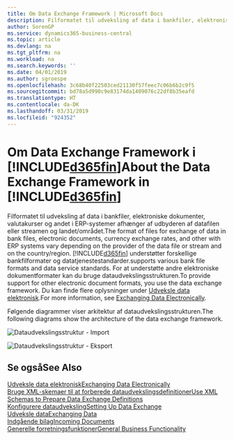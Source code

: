 ```yaml
---
title: Om Data Exchange Framework | Microsoft Docs
description: Filformatet til udveksling af data i bankfiler, elektroniske dokumenter, valutakurser og andet i ERP-systemer afhænger af udbyderen af datafilen eller streamen og landet/området.
author: SorenGP
ms.service: dynamics365-business-central
ms.topic: article
ms.devlang: na
ms.tgt_pltfrm: na
ms.workload: na
ms.search.keywords: ''
ms.date: 04/01/2019
ms.author: sgroespe
ms.openlocfilehash: 3c68b40f22503ced21130f57feec7c06b6b2c9f5
ms.sourcegitcommit: bd78a5d990c9e83174da1409076c22df8b35eafd
ms.translationtype: HT
ms.contentlocale: da-DK
ms.lasthandoff: 03/31/2019
ms.locfileid: "924352"
---
```

# <a name="about-the-data-exchange-framework-in-included365finincludesd365finmdmd"></a><span data-ttu-id="4b39d-103">Om Data Exchange Framework i [!INCLUDE[d365fin](includes/d365fin_md.md)]</span><span class="sxs-lookup"><span data-stu-id="4b39d-103">About the Data Exchange Framework in [!INCLUDE[d365fin](includes/d365fin_md.md)]</span></span>
<span data-ttu-id="4b39d-104">Filformatet til udveksling af data i bankfiler, elektroniske dokumenter, valutakurser og andet i ERP-systemer afhænger af udbyderen af datafilen eller streamen og landet/området.</span><span class="sxs-lookup"><span data-stu-id="4b39d-104">The format of files for exchange of data in bank files, electronic documents, currency exchange rates, and other with ERP systems vary depending on the provider of the data file or stream and on the country/region.</span></span> [!INCLUDE[d365fin](includes/d365fin_md.md)] <span data-ttu-id="4b39d-105">understøtter forskellige bankfilformater og datatjenestestandarder.</span><span class="sxs-lookup"><span data-stu-id="4b39d-105">supports various bank file formats and data service standards.</span></span> <span data-ttu-id="4b39d-106">For at understøtte andre elektroniske dokumentformater kan du bruge dataudvekslingsstrukturen.</span><span class="sxs-lookup"><span data-stu-id="4b39d-106">To provide support for other electronic document formats, you use the data exchange framework.</span></span> <span data-ttu-id="4b39d-107">Du kan finde flere oplysninger under [Udveksle data elektronisk](across-data-exchange.md).</span><span class="sxs-lookup"><span data-stu-id="4b39d-107">For more information, see [Exchanging Data Electronically](across-data-exchange.md).</span></span>    

 <span data-ttu-id="4b39d-108">Følgende diagrammer viser arkitektur af dataudvekslingsstrukturen.</span><span class="sxs-lookup"><span data-stu-id="4b39d-108">The following diagrams show the architecture of the data exchange framework.</span></span>  

 ![Dataudvekslingsstruktur &#45; Import](media/across-data-exchange/dataexchangeframework_import.png)  

 ![Dataudvekslingsstruktur &#45; Eksport](media/across-data-exchange/dataexchangeframework_export.png)  

## <a name="see-also"></a><span data-ttu-id="4b39d-111">Se også</span><span class="sxs-lookup"><span data-stu-id="4b39d-111">See Also</span></span>  
[<span data-ttu-id="4b39d-112">Udveksle data elektronisk</span><span class="sxs-lookup"><span data-stu-id="4b39d-112">Exchanging Data Electronically</span></span>](across-data-exchange.md)  
[<span data-ttu-id="4b39d-113">Bruge XML-skemaer til at forberede dataudvekslingsdefinitioner</span><span class="sxs-lookup"><span data-stu-id="4b39d-113">Use XML Schemas to Prepare Data Exchange Definitions</span></span>](across-how-to-use-xml-schemas-to-prepare-data-exchange-definitions.md)  
[<span data-ttu-id="4b39d-114">Konfigurere dataudveksling</span><span class="sxs-lookup"><span data-stu-id="4b39d-114">Setting Up Data Exchange</span></span>](across-set-up-data-exchange.md)  
[<span data-ttu-id="4b39d-115">Udveksle data</span><span class="sxs-lookup"><span data-stu-id="4b39d-115">Exchanging Data</span></span>](across-exchange-data.md)  
[<span data-ttu-id="4b39d-116">Indgående bilag</span><span class="sxs-lookup"><span data-stu-id="4b39d-116">Incoming Documents</span></span>](across-income-documents.md)  
[<span data-ttu-id="4b39d-117">Generelle forretningsfunktioner</span><span class="sxs-lookup"><span data-stu-id="4b39d-117">General Business Functionality</span></span>](ui-across-business-areas.md)  
